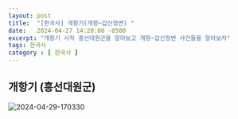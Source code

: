 ```yaml
---
layout: post
title:  "[한국사] 개항기(개항~갑신정변) "
date:   2024-04-27 14:20:00 -0500
excerpt: "개항기 시작 흥선대원군을 알아보고 개항~갑신정변 사건들을 알아보자"
tags: 한국사
category : [ 한국사 ]
---
```


## 개항기 (흥선대원군)

<img src="https://i.ibb.co/x7dgWZj/2024-04-29-170330.png" alt="2024-04-29-170330" border="0">


